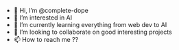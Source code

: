- 👋 Hi, I’m @complete-dope
- 👀 I’m interested in AI
- 🌱 I’m currently learning everything from web dev to AI
- 💞️ I’m looking to collaborate on good interesting projects
- 📫 How to reach me ??

<!---
complete-dope/complete-dope is a ✨ special ✨ repository because its `README.md` (this file) appears on your GitHub profile.
You can click the Preview link to take a look at your changes.
--->
